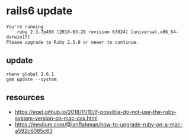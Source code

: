 # rails6 update

~~~
You're running
    ruby 2.3.7p456 (2018-03-28 revision 63024) [universal.x86_64-darwin17]
Please upgrade to Ruby 2.5.0 or newer to continue.
~~~

## update
```shell
rbenv global 2.6.1
gem update --system
```

## resources
- https://egel.github.io/2018/11/10/if-possible-do-not-use-the-ruby-system-version-on-mac-osx.html
- https://medium.com/@IanRahman/how-to-upgrade-ruby-on-a-mac-a592c6085c63